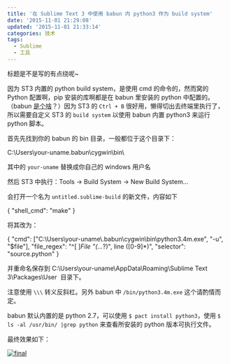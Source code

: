 ```yaml
---
title: '在 Sublime Text 3 中使用 babun 内 python3 作为 build system'
date: '2015-11-01 21:29:08'
updated: '2015-11-01 21:33:14'
categories: 技术
tags:
  - Sublime
  - 工具
---
```



标题是不是写的有点绕呢~

因为 ST3 内置的 python build system，是使用 cmd 的命令的，然而窝的 Python 配置啊，pip 安装的库啊都是在 babun 里安装的 python 中配置的。（babun [是个啥](http://babun.github.io/)？）因为 ST3 的 `Ctrl + B` 很好用，懒得切出去终端里执行了，所以需要自定义 ST3 的 `build system` 以使用 babun 内置 python3 来运行 python 脚本。

首先先找到你的 babun 的 bin 目录，一般都位于这个目录下：

C:\Users\your-uname\.babun\cygwin\bin\

其中的 `your-uname` 替换成你自己的 windows 用户名

然后 ST3 中执行：<span class="lang:default decode:true crayon-inline ">Tools -> Build System -> New Build System…</span>

会打开一个名为 `untitled.sublime-build` 的新文件，内容如下

{ "shell_cmd": "make" }

将其改为：

{ "cmd": ["C:\\Users\\your-uname\\.babun\\cygwin\\bin\\python3.4m.exe", "-u", "$file"], "file_regex": "^[ ]*File \"(...*?)\", line ([0-9]*)", "selector": "source.python" }

并重命名保存到 <span class="lang:default decode:true crayon-inline ">C:\Users\your-uname\AppData\Roaming\Sublime Text 3\Packages\User</span>  目录下。

注意使用 `\\\` 转义反斜杠。另外 babun 中 `/bin/python3.4m.exe` 这个请酌情而定。

babun 默认内置的是 python 2.7，可以使用 `$ pact install python3`，使用 `$ ls -al /usr/bin/ |grep python` 来查看所安装的 python 版本可执行文件。

最终效果如下：

[![final](https://img.prin.studio/images/2015/11/2015-11-01_05-24-05.png)](https://img.prin.studio/images/2015/11/2015-11-01_05-24-05.png)



